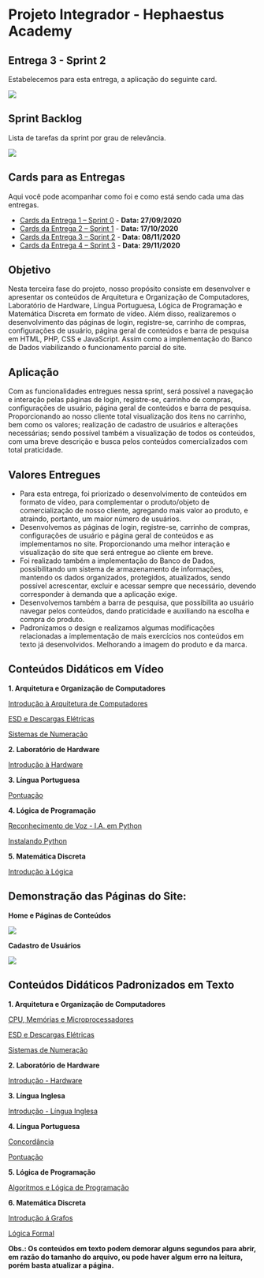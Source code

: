 # Projeto Integrador - Hephaestus Academy

## Entrega 3 - Sprint 2

Estabelecemos para esta entrega, a aplicação do seguinte card.

![](https://github.com/vinicius-hso/projetoIntegrador_hephaestus_academy/blob/sprint2/Sprint_2.png)

## Sprint Backlog

Lista de tarefas da sprint por grau de relevância.

![](https://github.com/vinicius-hso/projetoIntegrador_hephaestus_academy/blob/sprint2/Sprint_backlog_02.png)

## Cards para as Entregas

Aqui você pode acompanhar como foi e como está sendo cada uma das entregas.

- [Cards da Entrega 1 – Sprint 0](https://github.com/vinicius-hso/projetoIntegrador_hephaestus_academy/projects/1) - **Data: 27/09/2020**
- [Cards da Entrega 2 – Sprint 1](https://github.com/vinicius-hso/projetoIntegrador_hephaestus_academy/projects/2) - **Data: 17/10/2020**
- [Cards da Entrega 3 – Sprint 2](https://github.com/vinicius-hso/projetoIntegrador_hephaestus_academy/projects/3) - **Data: 08/11/2020**
- [Cards da Entrega 4 – Sprint 3](https://github.com/vinicius-hso/projetoIntegrador_hephaestus_academy/projects/4) - **Data: 29/11/2020**

## Objetivo

Nesta terceira fase do projeto, nosso propósito consiste em desenvolver e apresentar os conteúdos de Arquitetura e Organização de Computadores, Laboratório de Hardware, Língua Portuguesa, Lógica de Programação e Matemática Discreta em formato de vídeo. Além disso, realizaremos o desenvolvimento das páginas de login, registre-se, carrinho de compras, configurações de usuário, página geral de conteúdos e barra de pesquisa em HTML, PHP, CSS e JavaScript. Assim como a implementação do Banco de Dados viabilizando o funcionamento parcial do site.

## Aplicação

Com as funcionalidades entregues nessa sprint, será possível a navegação e interação pelas páginas de login, registre-se, carrinho de compras, configurações de usuário, página geral de conteúdos e barra de pesquisa. Proporcionando ao nosso cliente total visualização dos itens no carrinho, bem como os valores; realização de cadastro de usuários e alterações necessárias; sendo possível também a visualização de todos os conteúdos, com uma breve descrição e busca pelos conteúdos comercializados com total praticidade. 

## Valores Entregues

-	Para esta entrega, foi priorizado o desenvolvimento de conteúdos em formato de vídeo, para complementar o produto/objeto de comercialização de nosso cliente, agregando mais valor ao produto, e atraindo, portanto, um maior número de usuários.
-	Desenvolvemos as páginas de login, registre-se, carrinho de compras, configurações de usuário e página geral de conteúdos e as implementamos no site. Proporcionando uma melhor interação e visualização do site que será entregue ao cliente em breve.
-	Foi realizado também a implementação do Banco de Dados, possibilitando um sistema de armazenamento de informações, mantendo os dados organizados, protegidos, atualizados, sendo possível acrescentar, excluir e acessar sempre que necessário, devendo corresponder à demanda que a aplicação exige.
-	Desenvolvemos também a barra de pesquisa, que possibilita ao usuário navegar pelos conteúdos, dando praticidade e auxiliando na escolha e compra do produto.
-	Padronizamos o design e realizamos algumas modificações relacionadas a implementação de mais exercícios nos conteúdos em texto já desenvolvidos. Melhorando a imagem do produto e da marca.

## Conteúdos Didáticos em Vídeo

**1. Arquitetura e Organização de Computadores**

[Introdução à Arquitetura de Computadores](https://www.youtube.com/watch?v=KS94ZEcHmRc&feature=youtu.be)

[ESD e Descargas Elétricas](https://www.youtube.com/watch?v=rv2nmcJv7Vc&feature=youtu.be)

[Sistemas de Numeração](https://www.youtube.com/watch?v=Ydl22W12Dec&feature=youtu.be)

**2. Laboratório de Hardware**

[Introdução à Hardware](https://www.youtube.com/watch?v=1tLDkNMfSKo&feature=youtu.be)

**3. Língua Portuguesa**

[Pontuação](https://www.youtube.com/watch?v=cnjdvMpFuIo&feature=youtu.be)

**4. Lógica de Programação**

[Reconhecimento de Voz - I.A. em Python](https://www.youtube.com/watch?v=kiK2Ku8L6IY&feature=youtu.be)

[Instalando Python](https://www.youtube.com/watch?v=vxzpzd0OQ6E&feature=youtu.be)

**5. Matemática Discreta**

[Introdução à Lógica](https://www.youtube.com/watch?v=3bKErh1nQyo&feature=youtu.be)


## Demonstração das Páginas do Site: 


**Home e Páginas de Conteúdos**

![](https://github.com/vinicius-hso/projetoIntegrador_hephaestus_academy/blob/sprint2/Registre_se.gif)


**Cadastro de Usuários**

![](https://github.com/vinicius-hso/projetoIntegrador_hephaestus_academy/blob/sprint2/Registre_se.gif)


## Conteúdos Didáticos Padronizados em Texto 

**1. Arquitetura e Organização de Computadores**

[CPU, Memórias e Microprocessadores](https://github.com/vinicius-hso/projetoIntegrador_hephaestus_academy/blob/sprint1/Conte%C3%BAdos%20em%20texto/AOC%20-%20CPU%2C%20mem%C3%B3rias%20e%20miroprocessadores.pdf)

[ESD e Descargas Elétricas](https://github.com/vinicius-hso/projetoIntegrador_hephaestus_academy/blob/sprint1/Conte%C3%BAdos%20em%20texto/AOC%20-%20ESD%20e%20descargas%20el%C3%A9tricas.pdf)

[Sistemas de Numeração](https://github.com/vinicius-hso/projetoIntegrador_hephaestus_academy/blob/sprint1/Conte%C3%BAdos%20em%20texto/AOC%20-%20Sistemas%20de%20Numera%C3%A7%C3%A3o.pdf)

**2. Laboratório de Hardware**

[Introdução - Hardware](https://github.com/vinicius-hso/projetoIntegrador_hephaestus_academy/blob/sprint1/Conte%C3%BAdos%20em%20texto/Introduc%CC%A7a%CC%83o%20-%20Hardware%20-%20Hephaestus%20Academy.pdf)

**3. Língua Inglesa**

[Introdução - Língua Inglesa](https://github.com/vinicius-hso/projetoIntegrador_hephaestus_academy/blob/sprint1/Conte%C3%BAdos%20em%20texto/Introduc%CC%A7a%CC%83o%20-%20Li%CC%81ngua%20Inglesa%20-%20Hephaestus%20Academy.pdf)

**4. Língua Portuguesa**

[Concordância](https://github.com/vinicius-hso/projetoIntegrador_hephaestus_academy/blob/sprint1/Conte%C3%BAdos%20em%20texto/Concord%C3%A2ncia%20-%20Hephaestus%20Academy.pdf)

[Pontuação](https://github.com/vinicius-hso/projetoIntegrador_hephaestus_academy/blob/sprint1/Conte%C3%BAdos%20em%20texto/Pontua%C3%A7%C3%A3o%20-%20Hephaestus%20Academy.pdf)

**5. Lógica de Programação**

[Algoritmos e Lógica de Programação](https://github.com/vinicius-hso/projetoIntegrador_hephaestus_academy/blob/sprint1/Conte%C3%BAdos%20em%20texto/Algoritmos%20e%20L%C3%B3gica%20de%20Programa%C3%A7%C3%A3o%20-%20Hephaestus%20Academy.pdf)

**6. Matemática Discreta**

[Introdução á Grafos](https://github.com/vinicius-hso/projetoIntegrador_hephaestus_academy/blob/sprint1/Conte%C3%BAdos%20em%20texto/Introdu%C3%A7%C3%A3o%20%C3%A1%20Grafos%20-%20Hephaestus%20Academy.pdf)

[Lógica Formal](https://github.com/vinicius-hso/projetoIntegrador_hephaestus_academy/blob/sprint1/Conte%C3%BAdos%20em%20texto/L%C3%B3gica%20Formal%20-%20Hephaestus%20Academy.pdf)

**Obs.: Os conteúdos em texto podem demorar alguns segundos para abrir, em razão do tamanho do arquivo, ou pode haver algum erro na leitura, porém basta atualizar a página.**

